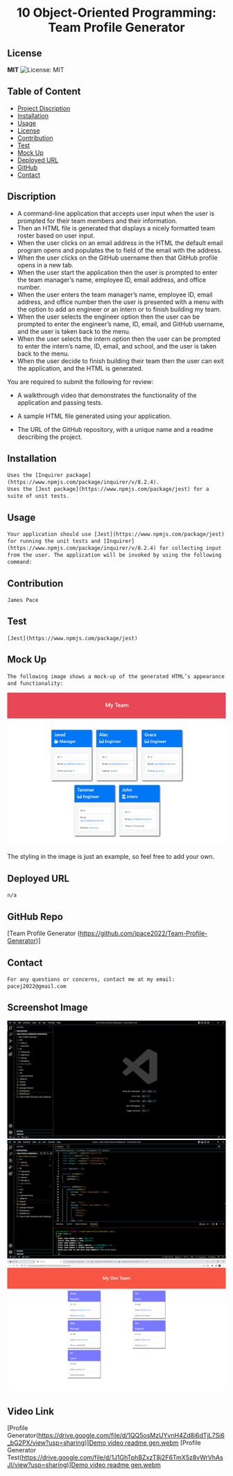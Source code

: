 <h1 align="center"> 10 Object-Oriented Programming: Team Profile Generator </h1>  

## License

**MIT** ![License: MIT](https://img.shields.io/badge/License-MIT-yellow.svg)

## Table of Content
- [Project Discription](#discription)
- [Installation](#installation)
- [Usage](#usage)
- [License](#license)
- [Contribution](#contribution)
- [Test](#test)
- [Mock Up](#mockup)
- [Deployed URL](#deployedurl)
- [GitHub](#github)
- [Contact](#contact)

## Discription

- A command-line application that accepts user input when the user is prompted for their team members and their information.
- Then an HTML file is generated that displays a nicely formatted team roster based on user input.
- When the user clicks on an email address in the HTML the default email program opens and populates the to field of the email with the address.
- When the user clicks on the GitHub username then that GitHub profile opens in a new tab.
- When the user start the application then the user is prompted to enter the team manager’s name, employee ID, email address, and office number.
- When the user enters the team manager’s name, employee ID, email address, and office number then the user is presented with a menu with the option to add an engineer or an intern or to finish building my team.
- When the user selects the engineer option then the user can be prompted to enter the engineer’s name, ID, email, and GitHub username, and the user is taken back to the menu.
- When the user selects the intern option then the user can be prompted to enter the intern’s name, ID, email, and school, and the user is taken back to the menu.
- When the user decide to finish building their team then the user can exit the application, and the HTML is generated.

You are required to submit the following for review:

* A walkthrough video that demonstrates the functionality of the application and passing tests.

* A sample HTML file generated using your application.

* The URL of the GitHub repository, with a unique name and a readme describing the project.

## Installation
    Uses the [Inquirer package](https://www.npmjs.com/package/inquirer/v/8.2.4).
    Uses the [Jest package](https://www.npmjs.com/package/jest) for a suite of unit tests.

## Usage
    Your application should use [Jest](https://www.npmjs.com/package/jest) for running the unit tests and [Inquirer](https://www.npmjs.com/package/inquirer/v/8.2.4) for collecting input from the user. The application will be invoked by using the following command: 

## Contribution
    James Pace

## Test
    [Jest](https://www.npmjs.com/package/jest)

## Mock Up
    The following image shows a mock-up of the generated HTML’s appearance and functionality:

![HTML webpage titled “My Team” features five boxes listing employee names, titles, and other key info.](./Assets/10-object-oriented-programming-homework-demo.png)

The styling in the image is just an example, so feel free to add your own.

## Deployed URL
    n/a

## GitHub Repo
   [Team Profile Generator (https://github.com/jpace2022/Team-Profile-Generator)] 

## Contact
    For any questions or concerns, contact me at my email: pacej2022@gmail.com
    

## Screenshot Image
![Profile Generator](https://github.com/jpace2022/Team-Profile-Generator/blob/main/src/vs%20code%20screen%20shot.png?raw=true)
![Profile Generator](https://github.com/jpace2022/Team-Profile-Generator/blob/main/src/vs%20code%20screen%20shot%202.png?raw=true)
![Profile Generator](https://github.com/jpace2022/Team-Profile-Generator/blob/main/src/HTML%20screen%20shot%203.png?raw=true)

## Video Link
[Profile Generator(https://drive.google.com/file/d/1QQ5osMzUYvnH4Zd8i6dTjL7Si6_bG2PX/view?usp=sharing)][Demo video readme gen.webm](https://drive.google.com/file/d/1QQ5osMzUYvnH4Zd8i6dTjL7Si6_bG2PX/view?usp=sharing)
[Profile Generator Test(https://drive.google.com/file/d/1J1GhTphBZxzT8j2F6TmX5z8vWrVhAsJI/view?usp=sharing)][Demo video readme gen.webm](https://drive.google.com/file/d/1J1GhTphBZxzT8j2F6TmX5z8vWrVhAsJI/view?usp=sharing)
